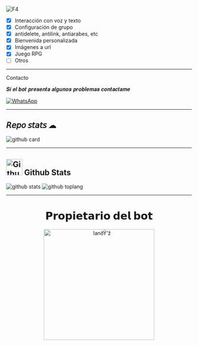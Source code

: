 ![F4](https://github.com/user-attachments/assets/6b8e591a-1eac-4168-9b7b-9a7b767c0dd6)

- [x]  Interacción con voz y texto
- [x] Configuración de grupo
- [x] antidelete, antilink, antiarabes, etc
- [x] Bienvenida personalizada
- [x] Imágenes a url
- [x] Juego RPG
- [ ] Otros

---------
 Contacto

 𝑺𝒊 𝒆𝒍 𝒃𝒐𝒕 𝒑𝒓𝒆𝒔𝒆𝒏𝒕𝒂 𝒂𝒍𝒈𝒖𝒏𝒐𝒔 𝒑𝒓𝒐𝒃𝒍𝒆𝒎𝒂𝒔 𝒄𝒐𝒏𝒕𝒂𝒄𝒕𝒂𝒎𝒆
  
 <a href="https://wa.me/543876639332"><img alt="WhatsApp" src="https://img.shields.io/badge/WhatsApp-25D366?style=for-the-badge&logo=whatsapp&logoColor=white"/></a>

---------

## 𝘙𝘦𝘱𝘰 𝘴𝘵𝘢𝘵𝘴 ☁

![github card](https://github-readme-stats.vercel.app/api/pin/?username=ianalejandrook14x&repo=FUTARO-BOT&theme=chartreuse-dark)

---------

## <img src="https://raw.githubusercontent.com/vilcajoal/vilcajoal/master/assets/octocat-anime.gif" alt="Github" width="44" height="44"> Github Stats

![github stats](https://github-readme-stats.vercel.app/api?username=ianalejandrook14x&show_icons=true&theme=chartreuse-dark)
![github toplang](https://github-readme-stats.vercel.app/api/top-langs/?username=LOBO50K&layout=compact&theme=chartreuse-dark)

---------
<div align="center">
  <h1 align="center">𝗣𝗿𝗼𝗽𝗶𝗲𝘁𝗮𝗿𝗶𝗼 𝗱𝗲𝗹 𝗯𝗼𝘁</h1>

<a href="https://github.com/ianalejandrook14x"><img src="https://qu.ax/RbnL.jpg" width="300" height="300" alt="IanðŸ’ž"/></a>
